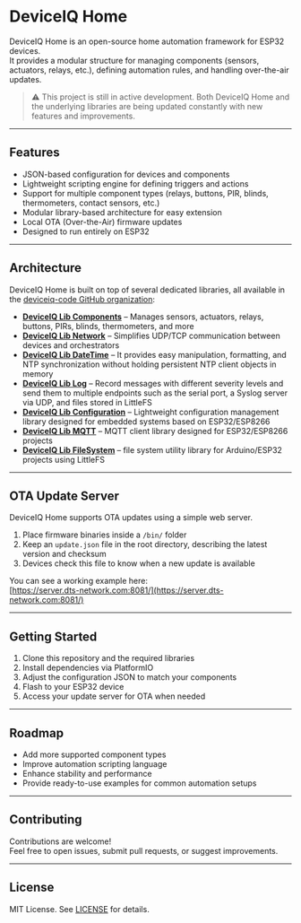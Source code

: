 # DeviceIQ Home

DeviceIQ Home is an open-source home automation framework for ESP32 devices.  
It provides a modular structure for managing components (sensors, actuators, relays, etc.), defining automation rules, and handling over-the-air updates.  

> ⚠️ This project is still in active development. Both DeviceIQ Home and the underlying libraries are being updated constantly with new features and improvements.

---

## Features

- JSON-based configuration for devices and components  
- Lightweight scripting engine for defining triggers and actions  
- Support for multiple component types (relays, buttons, PIR, blinds, thermometers, contact sensors, etc.)  
- Modular library-based architecture for easy extension  
- Local OTA (Over-the-Air) firmware updates  
- Designed to run entirely on ESP32  

---

## Architecture

DeviceIQ Home is built on top of several dedicated libraries, all available in the [deviceiq-code GitHub organization](https://github.com/deviceiq-code):  

- **[DeviceIQ Lib Components](https://github.com/deviceiq-code/DeviceIQ-Lib-Components)** – Manages sensors, actuators, relays, buttons, PIRs, blinds, thermometers, and more  
- **[DeviceIQ Lib Network](https://github.com/deviceiq-code/DeviceIQ-Lib-Network)** – Simplifies UDP/TCP communication between devices and orchestrators  
- **[DeviceIQ Lib DateTime](https://github.com/deviceiq-code/DeviceIQ-Lib-DateTime)** – It provides easy manipulation, formatting, and NTP synchronization without holding persistent NTP client objects in memory  
- **[DeviceIQ Lib Log](https://github.com/deviceiq-code/DeviceIQ-Lib-Log)** – Record messages with different severity levels and send them to multiple endpoints such as the serial port, a Syslog server via UDP, and files stored in LittleFS  
- **[DeviceIQ Lib Configuration](https://github.com/deviceiq-code/DeviceIQ-Lib-Configuration)** – Lightweight configuration management library designed for embedded systems based on ESP32/ESP8266
- **[DeviceIQ Lib MQTT](https://github.com/deviceiq-code/DeviceIQ-Lib-Configuration)** – MQTT client library designed for ESP32/ESP8266 projects
- **[DeviceIQ Lib FileSystem](https://github.com/deviceiq-code/DeviceIQ-Lib-FileSystem)** – file system utility library for Arduino/ESP32 projects using LittleFS

---

## OTA Update Server

DeviceIQ Home supports OTA updates using a simple web server.  

1. Place firmware binaries inside a `/bin/` folder  
2. Keep an `update.json` file in the root directory, describing the latest version and checksum  
3. Devices check this file to know when a new update is available  

You can see a working example here:  
[https://server.dts-network.com:8081/](https://server.dts-network.com:8081/)  

---

## Getting Started

1. Clone this repository and the required libraries  
2. Install dependencies via PlatformIO  
3. Adjust the configuration JSON to match your components  
4. Flash to your ESP32 device  
5. Access your update server for OTA when needed  

---

## Roadmap

- Add more supported component types  
- Improve automation scripting language  
- Enhance stability and performance  
- Provide ready-to-use examples for common automation setups  

---

## Contributing

Contributions are welcome!  
Feel free to open issues, submit pull requests, or suggest improvements.  

---

## License

MIT License. See [LICENSE](LICENSE) for details.

